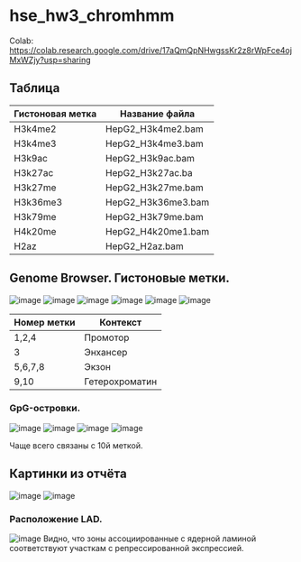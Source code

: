 # hse_hw3_chromhmm
Colab: https://colab.research.google.com/drive/17aQmQpNHwgssKr2z8rWpFce4ojMxWZjy?usp=sharing
## Таблица
| Гистоновая метка | Название файла |
|------------------|----------------|
| H3k4me2 | HepG2_H3k4me2.bam |
| H3k4me3 | HepG2_H3k4me3.bam |
| H3k9ac  | HepG2_H3k9ac.bam  |
| H3k27ac | HepG2_H3k27ac.ba  |
| H3k27me | HepG2_H3k27me.bam |
| H3k36me3  | HepG2_H3k36me3.bam  |
| H3k79me | HepG2_H3k79me.bam |
| H4k20me | HepG2_H4k20me1.bam  |
| H2az  | HepG2_H2az.bam  |
## Genome Browser. Гистоновые метки.
![image](https://user-images.githubusercontent.com/93263163/160469012-88461eff-7db7-4845-afb7-d7fdefb9a687.png)
![image](https://user-images.githubusercontent.com/93263163/160477294-fea2e7bc-a626-4c1e-a1ca-b70e4f9104ce.png)
![image](https://user-images.githubusercontent.com/93263163/160479331-b4e091f8-f74f-4efd-be74-289d207c3ec0.png)
![image](https://user-images.githubusercontent.com/93263163/160493931-ee668ac4-4c88-4333-80d0-31510c363dc2.png)
![image](https://user-images.githubusercontent.com/93263163/160494756-778db1a6-ffca-4c6b-9ab9-34e7ff250f3a.png)
![image](https://user-images.githubusercontent.com/93263163/160496094-d952dc0d-d765-479d-87de-1919323aa542.png)


| Номер метки | Контекст |
|-------------|----------|
| 1,2,4 | Промотор |
| 3 | Энхансер |
| 5,6,7,8 | Экзон |
| 9,10 | Гетерохроматин |

### GpG-островки.
![image](https://user-images.githubusercontent.com/93263163/160498764-f2a5567f-9b05-4212-afe3-90023a3f1e6b.png)
![image](https://user-images.githubusercontent.com/93263163/160499241-95cf7f6d-59e4-4faa-bb30-306c79433d56.png)
![image](https://user-images.githubusercontent.com/93263163/160499485-8830d195-255a-4fc4-9344-c0a5ce9a60f5.png)
![image](https://user-images.githubusercontent.com/93263163/160499754-e1c8e2d7-fa29-4382-b0f5-b2b5e54a541b.png)

Чаще всего связаны с 10й меткой.

## Картинки из отчёта
![image](https://user-images.githubusercontent.com/93263163/160468439-9729e415-86a7-48d2-9794-dac0f495b1fb.png)
![image](https://user-images.githubusercontent.com/93263163/160468628-cbfe0696-194b-4970-b4bc-da6f984867f7.png)

### Расположение LAD.
![image](https://user-images.githubusercontent.com/93263163/160503446-1dbb6d17-dd61-4993-9aa9-18791fa17a4f.png)
Видно, что зоны ассоциированные с ядерной ламиной соответствуют участкам с репрессированной экспрессией.

